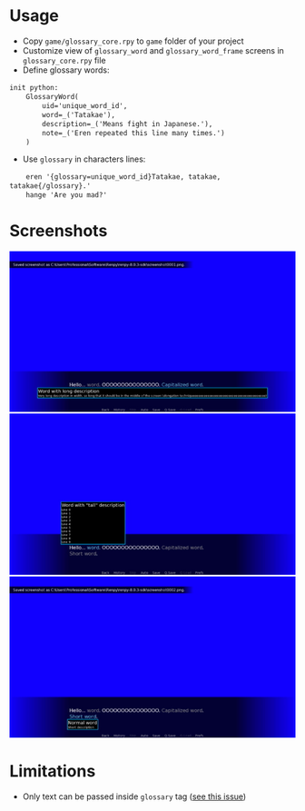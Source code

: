 # Usage
 * Copy `game/glossary_core.rpy` to `game` folder of your project
 * Customize view of `glossary_word` and `glossary_word_frame` screens in `glossary_core.rpy` file
 * Define glossary words:
```renpy
init python:
    GlossaryWord(
        uid='unique_word_id',
        word=_('Tatakae'),
        description=_('Means fight in Japanese.'),
        note=_('Eren repeated this line many times.')
    )
 ```
 * Use `glossary` in characters lines:
```
    eren '{glossary=unique_word_id}Tatakae, tatakae, tatakae{/glossary}.'
    hange 'Are you mad?'
```

# Screenshots
![](github-screenshots/long_word.jpg)
![](github-screenshots/tall_word.jpg)
![](github-screenshots/short_word.jpg)

# Limitations
 * Only text can be passed inside `glossary` tag ([see this issue](https://github.com/renpy/renpy/issues/4102))